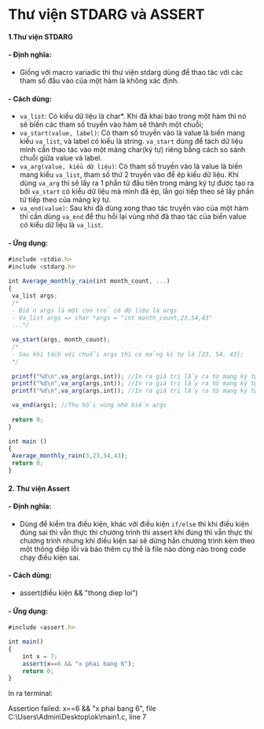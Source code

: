 
# Thư viện STDARG và ASSERT
#### 1.Thư viện STDARG
#### - Định nghĩa: 
- Giống với macro variadic thì thư viện stdarg dùng để thao tác với các tham số đầu vào của một hàm là không xác định.
#### - Cách dùng:
  - ` va_list `: Có kiểu dữ liệu là char*. Khi đã khai báo trong một hàm thì nó sẽ biến các tham số truyền vào hàm sẽ thành một chuỗi;
 -  `va_start(value, label)`: Có tham số truyền vào là value là biến mang kiểu `va_list`, và label có kiểu là string. `va_start` dùng để tách dữ liệu mình cần thao tác vào một mảng char(ký tự) riêng bằng cách so sánh chuỗi giữa value và label.
- `va_arg(value, kiểu dữ liệu)`: Có tham số truyền vào là value là biến mang kiểu `va_list`, tham số thứ 2 truyền vào để ép kiểu dữ liệu. Khi dùng `va_arg` thì sẽ lấy ra 1 phần tử đầu tiên trong mảng ký tự được tạo ra bởi `va_start` có kiểu dữ liệu mà mình đã ép, lần gọi tiếp theo sẽ lấy phần tử tiếp theo của mảng ký tự.
- `va_end(value)`: Sau khi đã dùng xong thao tác truyền vào của một hàm thì cần dùng `va_end` để thu hồi lại vùng nhớ đã thao tác của biến value có kiểu dữ liệu là `va_list`.
#### - Ứng dụng:
 ``` javascript
 #include <stdio.h>
 #include <stdarg.h>

int Average_monthly_rain(int month_count, ...)
{
  va_list args; 
  /*
  - Biến args là một con trỏ có dữ liệu là args
  - Va_list args => char *args = "int month_count,23,54,43"
  ...*/
  
  va_start(args, month_count);
  /*
  - Sau khi tách với chuỗi args thì có mảng kí tự là [23, 54, 43];
  */
  
  printf("%d\n",va_arg(args,int)); //In ra giá trị lấy ra từ mạng ký tự là 23
  printf("%d\n",va_arg(args,int)); //In ra giá trị lấy ra từ mạng ký tự là 54
  printf("%d\n",va_arg(args,int)); //In ra giá trị lấy ra từ mạng ký tự là 43

  va_end(args); //Thu hồi vùng nhớ biến args
  
  return 0;
}

int main ()
{
  Average_monthly_rain(3,23,54,43);
  return 0;
}

```
#### 2. Thư viện Assert
#### - Định nghĩa: 
- Dùng để kiểm tra điều kiện, khác với điều kiện `if/else` thì khi điều kiện đúng sai thì vẫn thực thi chương trình thì assert khi đúng thì vẫn thực thi chương trình nhưng khi điều kiện sai sẽ dừng hẳn chương trình kèm theo một thông điệp lỗi và báo thêm cụ thể là file nào dòng nào trong code chạy điều kiện sai.
#### - Cách dùng:
- assert(điều kiện && "thong diep loi")
#### - Ứng dụng:

``` javascript
#include <assert.h>

int main()
{
    int x = 7;
    assert(x==6 && "x phai bang 6");
    return 0;
}
```
In ra terminal:

Assertion failed: x==6 && "x phai bang 6", file C:\Users\Admin\Desktop\ok\main1.c, line 7